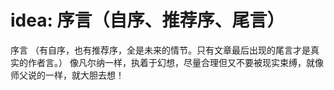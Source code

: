 # idea: 序言（自序、推荐序、尾言）

序言
（有自序，也有推荐序，全是未来的情节。只有文章最后出现的尾言才是真实的作者言。）
像凡尔纳一样，执着于幻想，尽量合理但又不要被现实束缚，就像师父说的一样，就大胆去想！